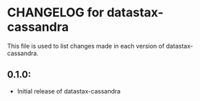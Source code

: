 # CHANGELOG for datastax-cassandra

This file is used to list changes made in each version of datastax-cassandra.

## 0.1.0:

* Initial release of datastax-cassandra
